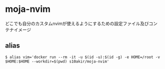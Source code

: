 moja-nvim
=========

どこでも自分のカスタムnvimが使えるようにするための設定ファイル及びコンテナイメージ


## alias
`$ alias vim='docker run --rm -it -u $(id -u):$(id -g) -e HOME=/root -v $HOME:$HOME --workdir=$(pwd) s10akir/moja-nvim'`

